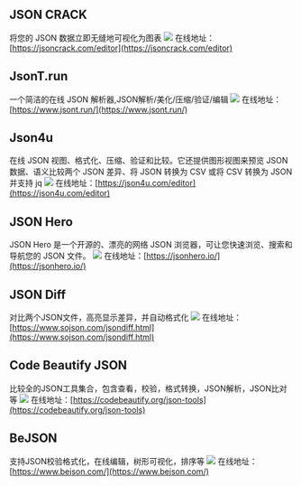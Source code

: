 ## JSON CRACK
将您的 JSON 数据立即无缝地可视化为图表
![](https://foruda.gitee.com/images/1723540560543388403/de9d6c69_8031453.jpeg)
在线地址：[https://jsoncrack.com/editor](https://jsoncrack.com/editor)

## JsonT.run
一个简洁的在线 JSON 解析器,JSON解析/美化/压缩/验证/编辑
![](https://foruda.gitee.com/images/1723540572342723309/72aeaf54_8031453.jpeg)
在线地址：[https://www.jsont.run/](https://www.jsont.run/)

## Json4u
在线 JSON 视图、格式化、压缩、验证和比较。它还提供图形视图来预览 JSON 数据、语义比较两个 JSON 差异、将 JSON 转换为 CSV 或将 CSV 转换为 JSON 并支持 jq
![](https://foruda.gitee.com/images/1727072444738587848/5ffc6552_8031453.jpeg)
在线地址：[https://json4u.com/editor](https://json4u.com/editor)

## JSON Hero
JSON Hero 是一个开源的、漂亮的网络 JSON 浏览器，可让您快速浏览、搜索和导航您的 JSON 文件。
![](https://foruda.gitee.com/images/1723540949044091345/5353882e_8031453.jpeg)
在线地址：[https://jsonhero.io/](https://jsonhero.io/)

## JSON Diff
对比两个JSON文件，高亮显示差异，并自动格式化
![](https://foruda.gitee.com/images/1724042834414207037/25fd80b7_8031453.jpeg)
在线地址：[https://www.sojson.com/jsondiff.html](https://www.sojson.com/jsondiff.html)

## Code Beautify JSON
比较全的JSON工具集合，包含查看，校验，格式转换，JSON解析，JSON比对等
![](https://foruda.gitee.com/images/1724042722999578419/7c6c02cb_8031453.jpeg)
在线地址：[https://codebeautify.org/json-tools](https://codebeautify.org/json-tools)

## BeJSON
支持JSON校验格式化，在线编辑，树形可视化，排序等
![](https://foruda.gitee.com/images/1724377251782319936/74ce0ee4_8031453.jpeg)
在线地址：[https://www.bejson.com/](https://www.bejson.com/)

